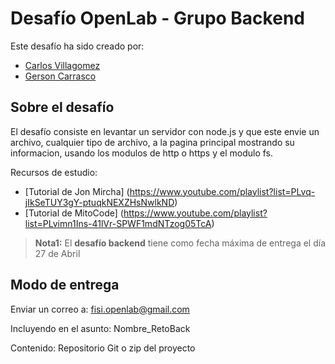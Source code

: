 # Desafío OpenLab - Grupo Backend
Este desafío ha sido creado por: 
- [Carlos Villagomez](https://github.com/Ryuunofire27)
- [Gerson Carrasco](https://github.com/GersonCarrascoL)


## Sobre el desafío

El desafío consiste en levantar un servidor con node.js y que este envie un archivo, cualquier tipo de archivo, a la pagina principal mostrando su informacion, usando los modulos de http o https y el modulo fs.

Recursos de estudio:

- [Tutorial de Jon Mircha] (https://www.youtube.com/playlist?list=PLvq-jIkSeTUY3gY-ptuqkNEXZHsNwlkND)
- [Tutorial de MitoCode] (https://www.youtube.com/playlist?list=PLvimn1Ins-41lVr-SPWF1mdNTzog05TcA)


> **Nota1:** El **desafío backend** tiene como fecha máxima de entrega el día 27 de Abril


## Modo de entrega

Enviar un correo a: fisi.openlab@gmail.com

Incluyendo en el asunto: Nombre_RetoBack

Contenido: Repositorio Git o zip del proyecto

